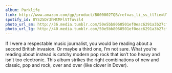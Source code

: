 ```yaml
---
album: Parklife
link: http://www.amazon.com/gp/product/B000002TQB/ref=as_li_ss_tl?ie=UTF8&amp;camp=1789&amp;creative=390957&amp;creativeASIN=B000002TQB&amp;linkCode=as2&amp;tag=besalbintheun-20
spotify_id: 0YS25Dr3hMtMFlVTfuvzl4
photo_url_sm: http://36.media.tumblr.com/50e5bb8060501ef0eac6291a3b27cf33/tumblr_mztzsetFK11rsqbe7o1_100.jpg
photo_url_lg: http://40.media.tumblr.com/50e5bb8060501ef0eac6291a3b27cf33/tumblr_mztzsetFK11rsqbe7o1_400.jpg
---
```

If I were a respectable music journalist, you would be reading about a
second British invasion. Or maybe a third one, I’m not sure. What you’re
reading about instead is catchy modern pop rock that isn’t too heavy and
isn’t too electronic. This album strikes the right combinations of new
and classic, pop and rock, over and over (like clover in Dover).
